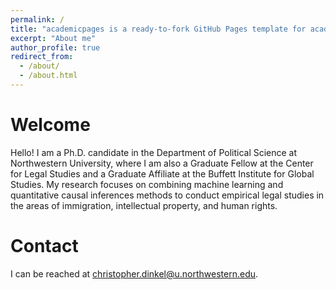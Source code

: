 ```yaml
---
permalink: /
title: "academicpages is a ready-to-fork GitHub Pages template for academic personal websites"
excerpt: "About me"
author_profile: true
redirect_from: 
  - /about/
  - /about.html
---
```


Welcome
======
Hello!  I am a Ph.D. candidate in the Department of Political Science at Northwestern University, where I am also a Graduate Fellow at the Center for Legal Studies and a Graduate Affiliate at the Buffett Institute for Global Studies.  My research focuses on combining machine learning and quantitative causal inferences methods to conduct empirical legal studies in the areas of immigration, intellectual property, and human rights.  

Contact
======
I can be reached at christopher.dinkel@u.northwestern.edu.
